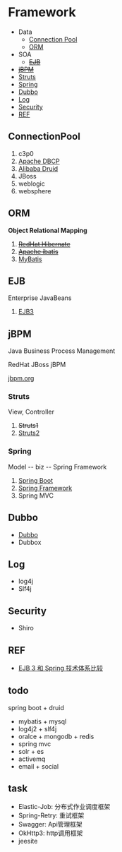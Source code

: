 # Framework


- Data
  - [Connection Pool](#connectionpool)
  - [ORM](#orm)
- SOA
  - [~~EJB~~](#ejb)
- [~~jBPM~~](#jbpm)
- [Struts](#struts)
- [Spring](#spring)
- [Dubbo](#dubbo)
- [Log](#log)
- [Security](#security)
- [REF](#ref)

## ConnectionPool

1. c3p0
1. [Apache DBCP](http://commons.apache.org/proper/commons-dbcp/)
1. [Alibaba Druid](connectionpool/druid/Druid.md)
1. JBoss
1. weblogic
1. websphere

## ORM
**Object Relational Mapping**

1. [~~RedHat Hibernate~~](orm/hibernate/Hibernate.md)
1. [~~Apache ibatis~~](http://ibatis.apache.org/)
1. [MyBatis](orm/mybatis/MyBatis.md)

## EJB
Enterprise JavaBeans

1. [EJB3](ejb/EJB3.md)

## jBPM
Java Business Process Management

RedHat JBoss jBPM

[jbpm.org](http://www.jbpm.org)

### Struts
View, Controller

1. ~~Struts1~~
1. [Struts2](struts/Struts2.md)

### Spring
Model -- biz -- Spring Framework

1. [Spring Boot](spring/SpringBoot.md)
1. [Spring Framework](spring/SpringFramework.md)
1. Spring MVC

## Dubbo

- [Dubbo](dubbo/Dubbo.md)
- Dubbox

## Log

- log4j
- Slf4j

## Security

- Shiro

## REF

- [EJB 3 和 Spring 技术体系比较](http://www.51cto.com/specbook/223/46090.htm)




todo
---

spring boot + druid 
+ mybatis + mysql
+ log4j2 + slf4j 
+ oralce + mongodb + redis
+ spring mvc 
+ solr + es
+ activemq 
+ email + social


## task

- Elastic-Job: 分布式作业调度框架
- Spring-Retry: 重试框架
- Swagger: Api管理框架
- OkHttp3: http调用框架
- jeesite
